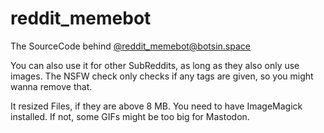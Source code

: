 # reddit_memebot

The SourceCode behind [@reddit_memebot@botsin.space](https://botsin.space/@reddit_memebot)

You can also use it for other SubReddits, as long as they also only use images.
The NSFW check only checks if any tags are given, so you might wanna remove that.

It resized Files, if they are above 8 MB. You need to have ImageMagick installed. If not, some GIFs might be too big for Mastodon.
